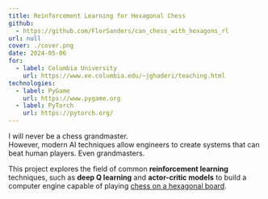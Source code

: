 ```yaml
---
title: Reinforcement Learning for Hexagonal Chess
github:
  - https://github.com/FlorSanders/can_chess_with_hexagons_rl
url: null
cover: ./cover.png
date: 2024-05-06
for:
  - label: Columbia University
    url: https://www.ee.columbia.edu/~jghaderi/teaching.html
technologies:
  - label: PyGame
    url: https://www.pygame.org
  - label: PyTorch
    url: https://pytorch.org/
---
```


I will never be a chess grandmaster.  
However, modern AI techniques allow engineers to create systems that can beat human players. Even grandmasters.

This project explores the field of common **reinforcement learning** techniques, such as **deep Q learning** and **actor-critic models**
to build a computer engine capable of playing [chess on a hexagonal board](https://en.wikipedia.org/wiki/Hexagonal_chess).
